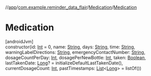 //[app](../../../index.md)/[com.example.reminder_data_flair](../index.md)/[Medication](index.md)/[Medication](-medication.md)

# Medication

[androidJvm]\
constructor(id: [Int](https://kotlinlang.org/api/latest/jvm/stdlib/kotlin/-int/index.html) = 0, name: [String](https://kotlinlang.org/api/latest/jvm/stdlib/kotlin/-string/index.html), days: [String](https://kotlinlang.org/api/latest/jvm/stdlib/kotlin/-string/index.html), time: [String](https://kotlinlang.org/api/latest/jvm/stdlib/kotlin/-string/index.html), warningLabelDirections: [String](https://kotlinlang.org/api/latest/jvm/stdlib/kotlin/-string/index.html), emergencyContactNumber: [String](https://kotlinlang.org/api/latest/jvm/stdlib/kotlin/-string/index.html), dosageCountPerDay: [Int](https://kotlinlang.org/api/latest/jvm/stdlib/kotlin/-int/index.html), dosagePerNewBottle: [Int](https://kotlinlang.org/api/latest/jvm/stdlib/kotlin/-int/index.html), taken: [Boolean](https://kotlinlang.org/api/latest/jvm/stdlib/kotlin/-boolean/index.html), lastTakenDate: [Long](https://kotlinlang.org/api/latest/jvm/stdlib/kotlin/-long/index.html)? = initializeDefaultLastTakenDate(), currentDosageCount: [Int](https://kotlinlang.org/api/latest/jvm/stdlib/kotlin/-int/index.html), pastTimestamps: [List](https://kotlinlang.org/api/latest/jvm/stdlib/kotlin.collections/-list/index.html)&lt;[Long](https://kotlinlang.org/api/latest/jvm/stdlib/kotlin/-long/index.html)&gt; = listOf())
